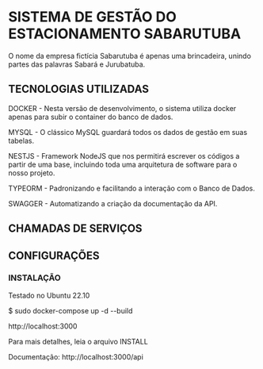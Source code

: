 # SISTEMA DE GESTÃO DO ESTACIONAMENTO SABARUTUBA

O nome da empresa fictícia Sabarutuba é apenas uma brincadeira, 
unindo partes das palavras Sabará e Jurubatuba.

## TECNOLOGIAS UTILIZADAS

DOCKER - Nesta versão de desenvolvimento, o sistema utiliza docker 
apenas para subir o container do banco de dados.

MYSQL - O clássico MySQL guardará todos os dados de gestão em suas 
tabelas.

NESTJS - Framework NodeJS que nos permitirá escrever os códigos a 
partir de uma base, incluindo toda uma arquitetura de software para o 
nosso projeto.

TYPEORM - Padronizando e facilitando a interação com o Banco de Dados.

SWAGGER - Automatizando a criação da documentação da API.

## CHAMADAS DE SERVIÇOS

## CONFIGURAÇÕES

### INSTALAÇÃO

Testado no Ubuntu 22.10

$ sudo docker-compose up -d --build

http://localhost:3000

Para mais detalhes, leia o arquivo INSTALL

Documentação: http://localhost:3000/api